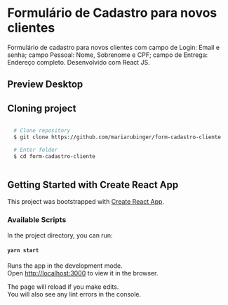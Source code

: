 
# Formulário de Cadastro para novos clientes

Formulário de cadastro para novos clientes com campo de Login: Email e senha;
campo Pessoal: Nome, Sobrenome e CPF;
campo de Entrega: Endereço completo.
Desenvolvido com React JS.


## Preview Desktop



## Cloning project

```bash

  # Clone repository
  $ git clone https://github.com/mariarubinger/form-cadastro-cliente

  # Enter folder
  $ cd form-cadastro-cliente
  
  ```

## Getting Started with Create React App

This project was bootstrapped with [Create React App](https://github.com/facebook/create-react-app).

### Available Scripts

In the project directory, you can run:

#### `yarn start`

Runs the app in the development mode.\
Open [http://localhost:3000](http://localhost:3000) to view it in the browser.

The page will reload if you make edits.\
You will also see any lint errors in the console.
